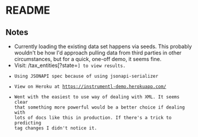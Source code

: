 # README

## Notes

* Currently loading the existing data set happens via seeds.
  This probably wouldn't be how I'd approach pulling data from third parties
  in other circumstances, but for a quick, one-off demo, it seems fine.
* Visit: /tax_entities[?state=<code>] to view results.
* Using JSONAPI spec because of using jsonapi-serializer
* View on Heroku at https://instrumentl-demo.herokuapp.com/
* Went with the easiest to use way of dealing with XML. It seems clear
  that something more powerful would be a better choice if dealing with
  lots of docs like this in production. If there's a trick to predicting
  tag changes I didn't notice it.
